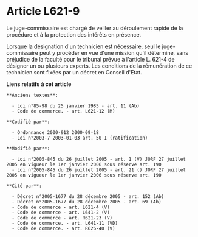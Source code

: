 # Article L621-9

Le juge-commissaire est chargé de veiller au déroulement rapide de la procédure et à la protection des intérêts en présence.

Lorsque la désignation d'un technicien est nécessaire, seul le juge-commissaire peut y procéder en vue d'une mission qu'il
détermine, sans préjudice de la faculté pour le tribunal prévue à l'article L. 621-4 de désigner un ou plusieurs experts. Les
conditions de la rémunération de ce technicien sont fixées par un décret en Conseil d'Etat.

**Liens relatifs à cet article**

	**Anciens textes**:

	  - Loi n°85-98 du 25 janvier 1985 - art. 11 (Ab)
	  - Code de commerce. - art. L621-12 (M)

	**Codifié par**:

	  - Ordonnance 2000-912 2000-09-18
	  - Loi n°2003-7 2003-01-03 art. 50 I (ratification)

	**Modifié par**:

	  - Loi n°2005-845 du 26 juillet 2005 - art. 1 (V) JORF 27 juillet 2005 en vigueur le 1er janvier 2006 sous réserve art. 190
	  - Loi n°2005-845 du 26 juillet 2005 - art. 21 () JORF 27 juillet 2005 en vigueur le 1er janvier 2006 sous réserve art. 190

	**Cité par**:

	  - Décret n°2005-1677 du 28 décembre 2005 - art. 152 (Ab)
	  - Décret n°2005-1677 du 28 décembre 2005 - art. 69 (Ab)
	  - Code de commerce - art. L621-4 (V)
	  - Code de commerce - art. L641-2 (V)
	  - Code de commerce - art. R621-23 (V)
	  - Code de commerce. - art. L641-11 (VD)
	  - Code de commerce. - art. R626-40 (V)
